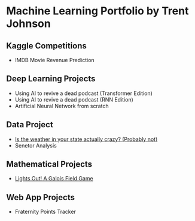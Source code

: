 # Machine Learning Portfolio by Trent Johnson

## Kaggle Competitions
- IMDB Movie Revenue Prediction

## Deep Learning Projects
- Using AI to revive a dead podcast (Transformer Edition)
- Using AI to revive a dead podcast (RNN Edition)
- Artificial Neural Network from scratch

## Data Project
- [Is the weather in your state actually crazy? (Probably not)](https://github.com/TrentSJohnson/Weather-Analysis.git)
- Senetor Analysis

## Mathematical Projects
- [Lights Out! A Galois Field Game](https://github.com/TrentSJohnson/Lights-Out)

## Web App Projects
- Fraternity Points Tracker 



